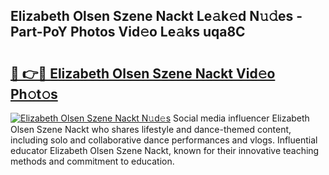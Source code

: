 ## Elizabeth Olsen Szene Nackt Le𝚊k𝚎d N𝚞𝚍es - Part-PoY Photos Vid𝚎o Le𝚊ks uqa8C

# <h2><a href="http://fb25v8.evod.top/?m=Elizabeth+Olsen+Szene+Nackt">🔗 👉🔴 Elizabeth Olsen Szene Nackt Vid𝚎o Ph𝚘t𝚘s</a></h2>

[![Elizabeth Olsen Szene Nackt N𝚞d𝚎s](https://i.imgur.com/8V9OHl7.gif)](http://fb25v8.evod.top/?m=Elizabeth+Olsen+Szene+Nackt)
Social media influencer Elizabeth Olsen Szene Nackt who shares lifestyle and dance-themed content, including solo and collaborative dance performances and vlogs. Influential educator Elizabeth Olsen Szene Nackt, known for their innovative teaching methods and commitment to education. 
